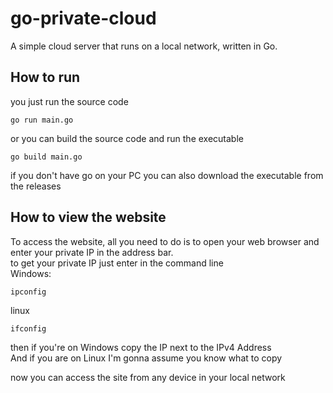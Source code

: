 # go-private-cloud
A simple cloud server that runs on a local network, written in Go.

## How to run
you just run the source code
```
go run main.go
```
or you can build the source code and run the executable
```
go build main.go
```
if you don't have go on your PC you can also download the executable from the releases

## How to view the website 
To access the website, all you need to do is to open your web browser and enter your private IP in the address bar.
<br>to get your private IP just enter in the command line
<br>Windows:
```
ipconfig
```
linux
```
ifconfig
```

then if you're on Windows copy the IP next to the IPv4 Address
<br>And if you are on Linux I'm gonna assume you know what to copy

<be>now you can access the site from any device in your local network
